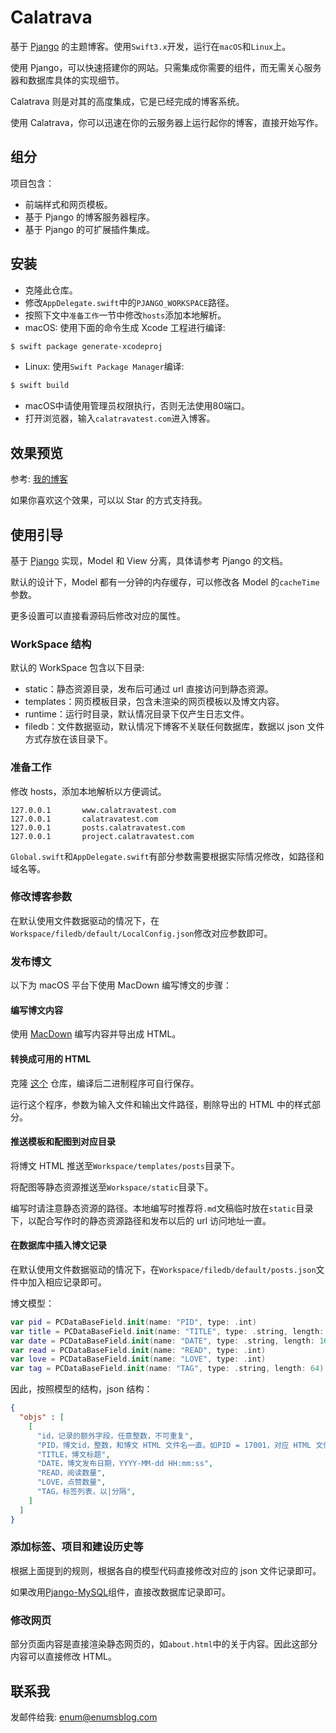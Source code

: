 # Calatrava


基于 [Pjango](https://github.com/enums/pjango) 的主题博客。使用`Swift3.x`开发，运行在`macOS`和`Linux`上。

使用 Pjango，可以快速搭建你的网站。只需集成你需要的组件，而无需关心服务器和数据库具体的实现细节。

Calatrava 则是对其的高度集成，它是已经完成的博客系统。

使用 Calatrava，你可以迅速在你的云服务器上运行起你的博客，直接开始写作。

## 组分

项目包含：

- 前端样式和网页模板。
- 基于 Pjango 的博客服务器程序。
- 基于 Pjango 的可扩展插件集成。

## 安装

- 克隆此仓库。
- 修改`AppDelegate.swift`中的`PJANGO_WORKSPACE`路径。
- 按照下文中`准备工作`一节中修改`hosts`添加本地解析。
- macOS: 使用下面的命令生成 Xcode 工程进行编译:

```bash
$ swift package generate-xcodeproj
```

- Linux: 使用`Swift Package Manager`编译:

```bash
$ swift build
```

- macOS中请使用管理员权限执行，否则无法使用80端口。
- 打开浏览器，输入`calatravatest.com`进入博客。


## 效果预览

参考: [我的博客](http://enumsblog.com)

如果你喜欢这个效果，可以以 Star 的方式支持我。

## 使用引导

基于 [Pjango](https://github.com/enums/Pjango) 实现，Model 和 View 分离，具体请参考 Pjango 的文档。

默认的设计下，Model 都有一分钟的内存缓存，可以修改各 Model 的`cacheTime`参数。

更多设置可以直接看源码后修改对应的属性。

### WorkSpace 结构

默认的 WorkSpace 包含以下目录:

- static：静态资源目录，发布后可通过 url 直接访问到静态资源。
- templates：网页模板目录，包含未渲染的网页模板以及博文内容。
- runtime：运行时目录，默认情况目录下仅产生日志文件。
- filedb：文件数据驱动，默认情况下博客不关联任何数据库，数据以 json 文件方式存放在该目录下。

### 准备工作

修改 hosts，添加本地解析以方便调试。

```
127.0.0.1       www.calatravatest.com
127.0.0.1       calatravatest.com
127.0.0.1       posts.calatravatest.com
127.0.0.1       project.calatravatest.com
```

`Global.swift`和`AppDelegate.swift`有部分参数需要根据实际情况修改，如路径和域名等。

### 修改博客参数

在默认使用文件数据驱动的情况下，在`Workspace/filedb/default/LocalConfig.json`修改对应参数即可。


### 发布博文

以下为 macOS 平台下使用 MacDown 编写博文的步骤：

#### 编写博文内容

使用 [MacDown](http://macdown.uranusjr.com) 编写内容并导出成 HTML。

#### 转换成可用的 HTML

克隆 [这个](https://github.com/enums/Calatrava-MacDown-Html-Transformation) 仓库，编译后二进制程序可自行保存。

运行这个程序，参数为输入文件和输出文件路径，剔除导出的 HTML 中的样式部分。

#### 推送模板和配图到对应目录

将博文 HTML 推送至`Workspace/templates/posts`目录下。

将配图等静态资源推送至`Workspace/static`目录下。

编写时请注意静态资源的路径。本地编写时推荐将`.md`文稿临时放在`static`目录下，以配合写作时的静态资源路径和发布以后的 url 访问地址一直。

#### 在数据库中插入博文记录

在默认使用文件数据驱动的情况下，在`Workspace/filedb/default/posts.json`文件中加入相应记录即可。

博文模型：

```swift
var pid = PCDataBaseField.init(name: "PID", type: .int)
var title = PCDataBaseField.init(name: "TITLE", type: .string, length: 64)
var date = PCDataBaseField.init(name: "DATE", type: .string, length: 16)
var read = PCDataBaseField.init(name: "READ", type: .int)
var love = PCDataBaseField.init(name: "LOVE", type: .int)
var tag = PCDataBaseField.init(name: "TAG", type: .string, length: 64)
```

因此，按照模型的结构，json 结构：

```json
{
  "objs" : [
    [
      "id，记录的额外字段，任意整数，不可重复",
      "PID，博文id，整数，和博文 HTML 文件名一直。如PID = 17001，对应 HTML 文件为 17001.html",
      "TITLE，博文标题",
      "DATE，博文发布日期，YYYY-MM-dd HH:mm:ss",
      "READ，阅读数量",
      "LOVE，点赞数量",
      "TAG，标签列表，以|分隔",
    ]
  ]
}
```

### 添加标签、项目和建设历史等

根据上面提到的规则，根据各自的模型代码直接修改对应的 json 文件记录即可。

如果改用[Pjango-MySQL](https://github.com/enums/Pjango-MySQL)组件，直接改数据库记录即可。

### 修改网页

部分页面内容是直接渲染静态网页的，如`about.html`中的关于内容。因此这部分内容可以直接修改 HTML。


## 联系我

发邮件给我: [enum@enumsblog.com](mailto:enum@enumsblog.com)
